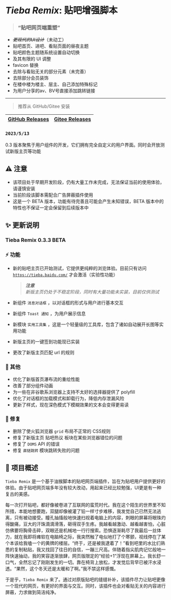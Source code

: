 # *Tieba Remix*: 贴吧增强脚本

> ### “贴吧网页端重塑”

- ~~*更现代的UI设计*~~（未动工）
- 贴吧首页、进吧、看贴页面的昼夜主题
- 贴吧颜色主题随系统设置自动切换
- 及其有限的 UI 调整
- favicon 替换
- 去除与看贴无关的部分元素（未完善）
- 去除部分会员装饰
- 在楼中楼为楼主、层主、自己添加特殊标记
- 为用户分享的av、BV号直接添加跳转链接

---

> 推荐从 GitHub/Gitee 安装

| [GitHub Releases](https://github.com/WiresawBlade/Tieba-Remix/releases) | [Gitee Releases](https://gitee.com/WiresawBlade/Tieba-Remix/releases) |
| ----------------------------------------------------------------------- | --------------------------------------------------------------------- |

### `2023/5/13`

0.3 版本聚焦于用户组件的开发，它们拥有完全自定义的用户界面。同时会开放测试新版主页等功能

## ⚠ 注意

- 该项目处于早期开发阶段，仍有大量工作未完成，无法保证当前的使用体验，请谨慎安装
- 当前阶段该脚本需配合广告屏蔽插件使用
- 这是一个 BETA 版本，功能有待完善且可能会产生未知错误，BETA 版本中的特性也不保证一定会保留到后续版本中

## ✨ 更新说明

### Tieba Remix 0.3.3 BETA

### ⚡ 功能

- 新的贴吧主页已开始测试，它提供更纯粹的浏览体验。目前只有访问 [`https://tieba.baidu.com/`](https://tieba.baidu.com/) 才会激活（实验性功能）  

  > ***注意***  
  *新版主页仍处于不稳定阶段，同时有大量功能未实装，目前仅供测试*

- 新组件 `消息对话框` ，以对话框的形式与用户进行基本交互
- 新组件 `Toast 通知` ，为用户展示信息
- 新模块 `实用工具集` ，这是一个轻量级的工具库，包含了诸如自动展开长图等实用功能
- 新版主页的一键签到功能现已实装
- 更改了新版主页匹配 url 的规则

### 🚀 其他

- 优化了新版首页瀑布流的重绘性能
- 改善了部分组件动画
- 为一些在非谷歌系浏览器上支持不太好的选择器提供了 polyfill
- 优化了对话框的加载模式和卸载行为，降低内存泄漏风险
- 更新了样式，现在深色模式下模糊效果的文本会变得更易读

### 🐛 修复

- 删除了使火狐浏览器 `grid` 布局不正常的 CSS规则
- 修复了新版主页 贴吧热议 板块在某些浏览器错位的问题
- 修复了 `DOMS` API 的错误
- 修复 `直链跳转` 模块跳转失败的问题

## 📙 项目概述

`Tieba Remix` 是一个基于油猴脚本的贴吧网页端插件，旨在为贴吧用户提供更好的体验。由于贴吧网页端多年没有较大改动，用起来已经比较勉强，UI更是有一种复古的美感。

每一次打开贴吧，都好像被卷进了互联网的蛮荒时代。我在这个陌生的世界里不知所措，本能地想要跑，双腿却像被灌了铅一样寸步难移，我发觉自己已然无法逃离，只有被动接受。瞳孔抽搐般地快速扫视着电脑上的内容，刺眼的屏幕将眼珠灼得酸痛，豆大的汗珠滴滴滑落，砸得双手生疼。我越看越激动、越看越害怕，心脏仿佛要将胸骨击碎，双眼还是机械地一行行搜索。恐惧逐渐耗尽了我最后一丝体力，就在我即将瘫软在电脑椅之际，我突然触了电似地打了个寒颤，视线停在了某个本该给我嗑一个的黄牌的楼层。“终于，还是被我逮着了！”看到吧里的水比们熟悉的复制粘贴，我又找回了往日的自信，一蹦三尺高。伴随着指尖肌肉记忆般地一阵快速抽动，我的笑容逐渐放肆，网页版限定的“经验+1”浮现在屏幕上。我长舒一口气，全然忘记了刚刚发生的一切。靠在椅背上放松，才发觉后背早已被汗水浸透。“果然，这个冬天还是太暖和了啊。”我不禁这样感慨。

于是乎，`Tieba Remix` 来了。通过对原版贴吧的缝缝补补，该插件尽力让贴吧更像一个现代的网页，有更好的界面与交互。同时，该插件也会对看贴无关的内容进行屏蔽，力求做到简洁纯净。
